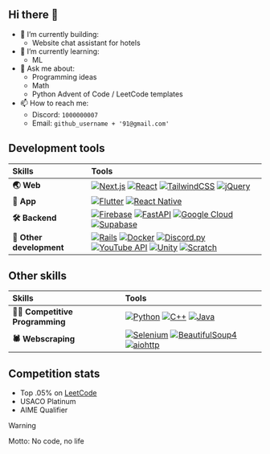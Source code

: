 ## Hi there 👋

- 🔭 I’m currently building:
  - Website chat assistant for hotels
- 🌱 I’m currently learning:
  - ML
- 💬 Ask me about:
  - Programming ideas
  - Math
  - Python Advent of Code / LeetCode templates
- 📫 How to reach me:
  - Discord: `1000000007`
  - Email: `github_username + '91@gmail.com'`
<!--

- 👯 I’m looking to collaborate on ...
- 🤔 I’m looking for help with ...
^ Before "Ask me about:"

- 😄 Pronouns: ...
- ⚡ Fun fact: ...
-->

## Development tools
| Skills | Tools |
|  :-   |  :-  |
| **🌏 Web** | [![Next.js](https://img.shields.io/badge/-Next.js-080808?style=for-the-badge&logo=next.js&logoColor=white)](https://discord.js.org/) [![React](https://img.shields.io/badge/-React-017fa5?style=for-the-badge&logo=react&logoColor=white)](https://react.dev/) [![TailwindCSS](https://img.shields.io/badge/-Tailwind-38bdf8?style=for-the-badge&logo=tailwindcss&logoColor=white)](https://tailwindcss.com/) [![jQuery](https://img.shields.io/badge/-jQuery-0865a7?style=for-the-badge&logo=jquery&logoColor=white)](https://jquery.com/) |
| **📱 App** | [![Flutter](https://img.shields.io/badge/-Flutter-2fb3ee?style=for-the-badge&logo=flutter&logoColor=white)](https://flutter.dev/) [![React Native](https://img.shields.io/badge/-React_Native-017fa5?style=for-the-badge&logo=react&logoColor=white)](https://react.dev/) |
| **🛠 Backend** | [![Firebase](https://img.shields.io/badge/-Firebase-f57c00?style=for-the-badge&logo=firebase&logoColor=white)](https://firebase.google.com/) [![FastAPI](https://img.shields.io/badge/-FastAPI-059286?style=for-the-badge&logo=fastapi&logoColor=white)](https://fastapi.tiangolo.com/) [![Google Cloud](https://img.shields.io/badge/-Google%20Cloud-4285f4?style=for-the-badge&logo=google-cloud&logoColor=white)](https://cloud.google.com/) [![Supabase](https://img.shields.io/badge/-Supabase-33b57b?style=for-the-badge&logo=supabase&logoColor=white)](https://supabase.com/) |
| **🔮 Other development** | [![Rails](https://img.shields.io/badge/-Rails-d30001?style=for-the-badge&logo=rubyonrails&logoColor=white)](https://rubyonrails.org/) [![Docker](https://img.shields.io/badge/-Docker-1d63ed?style=for-the-badge&logo=docker&logoColor=white)](https://www.docker.com/) [![Discord.py](https://img.shields.io/badge/-Discord.py-5865f2?style=for-the-badge&logo=discord&logoColor=white)](https://discordpy.readthedocs.io/en/stable/) [![YouTube API](https://img.shields.io/badge/-YouTube_API-ff0000?style=for-the-badge&logo=youtube&logoColor=white)](https://developers.google.com/youtube/v3) [![Unity](https://img.shields.io/badge/-Unity-080808?style=for-the-badge&logo=unity&logoColor=white)](https://unity.com/) [![Scratch](https://img.shields.io/badge/-Scratch-f6a11f?style=for-the-badge&logo=scratch&logoColor=white)](https://scratch.mit.edu/) |

## Other skills
| Skills | Tools |
|  :-   |  :-  |
| **👨‍💻 Competitive Programming** | [![Python](https://img.shields.io/badge/-Python-3476ab?style=for-the-badge&logo=python&logoColor=white)](https://www.python.org/) [![C++](https://img.shields.io/badge/-C++-00589d?style=for-the-badge&logo=cplusplus&logoColor=white)](https://cplusplus.com/) [![Java](https://img.shields.io/badge/-Java-f89917?style=for-the-badge&logo=openjdk&logoColor=white)](https://java.com/) |
| **🕷️ Webscraping** | [![Selenium](https://img.shields.io/badge/-Selenium-43b02a?style=for-the-badge&logo=selenium&logoColor=white)](https://www.selenium.dev/) [![BeautifulSoup4](https://img.shields.io/badge/-BeautifulSoup4-4e342e?style=for-the-badge&logoColor=white)](https://beautiful-soup-4.readthedocs.io/en/latest/) [![aiohttp](https://img.shields.io/badge/-aiohttp-2c5bb4?style=for-the-badge&logo=aiohttp&logoColor=white)](https://docs.aiohttp.org/en/stable/) |

## Competition stats
- Top .05% on [LeetCode](https://leetcode.com/u/jwseph/)
- USACO Platinum
- AIME Qualifier

> [!WARNING]
> Motto: No code, no life
